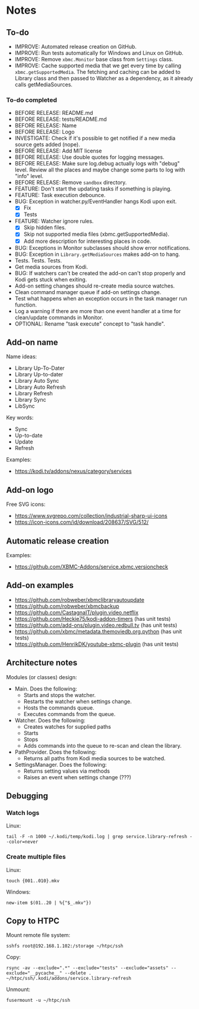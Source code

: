 # Notes

## To-do

- IMPROVE: Automated release creation on GitHub.
- IMPROVE: Run tests automatically for Windows and Linux on GitHub.
- IMPROVE: Remove `xbmc.Monitor` base class from `Settings` class.
- IMPROVE: Cache supported media that we get every time by calling `xbmc.getSupportedMedia`. The fetching and caching can be added to Library class and then passed to Watcher as a dependency, as it already calls getMediaSources.

### To-do completed

- BEFORE RELEASE: README.md
- BEFORE RELEASE: tests/README.md
- BEFORE RELEASE: Name
- BEFORE RELEASE: Logo
- INVESTIGATE: Check if it's possible to get notified if a new media source gets added (nope).
- BEFORE RELEASE: Add MIT license
- BEFORE RELEASE: Use double quotes for logging messages.
- BEFORE RELEASE: Make sure log.debug actually logs with "debug" level. Review all the places and maybe change some parts to log with "info" level.
- BEFORE RELEASE: Remove `sandbox` directory.
- FEATURE: Don't start the updating tasks if something is playing.
- FEATURE: Task execution debounce.
- BUG: Exception in watcher.py/EventHandler hangs Kodi upon exit.
  - [x] Fix
  - [x] Tests
- FEATURE: Watcher ignore rules.
  - [x] Skip hidden files.
  - [x] Skip not supported media files (xbmc.getSupportedMedia).
  - [x] Add more description for interesting places in code.
- BUG: Exceptions in Monitor subclasses should show error notifications.
- BUG: Exception in `Library.getMediaSources` makes add-on to hang.
- Tests. Tests. Tests.
- Get media sources from Kodi.
- BUG: If watchers can't be created the add-on can't stop properly and Kodi gets stuck when exiting.
- Add-on setting changes should re-create media source watches.
- Clean command manager queue if add-on settings change.
- Test what happens when an exception occurs in the task manager run function.
- Log a warning if there are more than one event handler at a time for clean/update commands in Monitor.
- OPTIONAL: Rename "task execute" concept to "task handle".

## Add-on name

Name ideas:

- Library Up-To-Dater
- Library Up-to-dater
- Library Auto Sync
- Library Auto Refresh
- Library Refresh
- Library Sync
- LibSync

Key words:

- Sync
- Up-to-date
- Update
- Refresh

Examples:

- <https://kodi.tv/addons/nexus/category/services>

## Add-on logo

Free SVG icons:

- <https://www.svgrepo.com/collection/industrial-sharp-ui-icons>
- <https://icon-icons.com/id/download/208637/SVG/512/>

## Automatic release creation

Examples:

- <https://github.com/XBMC-Addons/service.xbmc.versioncheck>

## Add-on examples

- <https://github.com/robweber/xbmclibraryautoupdate>
- <https://github.com/robweber/xbmcbackup>
- <https://github.com/CastagnaIT/plugin.video.netflix>
- <https://github.com/Heckie75/kodi-addon-timers> (has unit tests)
- <https://github.com/add-ons/plugin.video.redbull.tv> (has unit tests)
- <https://github.com/xbmc/metadata.themoviedb.org.python> (has unit tests)
- <https://github.com/HenrikDK/youtube-xbmc-plugin> (has unit tests)

## Architecture notes

Modules (or classes) design:

- Main. Does the following:
  - Starts and stops the watcher.
  - Restarts the watcher when settings change.
  - Hosts the commands queue.
  - Executes commands from the queue.
- Watcher. Does the following:
  - Creates watches for supplied paths
  - Starts
  - Stops
  - Adds commands into the queue to re-scan and clean the library.
- PathProvider. Does the following:
  - Returns all paths from Kodi media sources to be watched.
- SettingsManager. Does the following:
  - Returns setting values via methods
  - Raises an event when settings change (???)

## Debugging

### Watch logs

Linux:

```
tail -F -n 1000 ~/.kodi/temp/kodi.log | grep service.library-refresh --color=never
```

### Create multiple files

Linux:

```
touch {001..010}.mkv
```

Windows:

```
new-item $(01..20 | %{"$_.mkv"})
```

## Copy to HTPC

Mount remote file system:

```
sshfs root@192.168.1.102:/storage ~/htpc/ssh
```

Copy:

```
rsync -av --exclude=".*" --exclude="tests" --exclude="assets" --exclude="__pycache__" --delete . ~/htpc/ssh/.kodi/addons/service.library-refresh
```

Unmount:

```
fusermount -u ~/htpc/ssh
```
